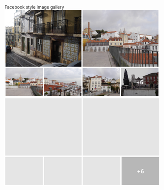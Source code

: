 Facebook style image gallery 
<br/>
![alt text](https://github.com/psaniuk/custom-panel/blob/master/screenshot.png)
![alt text](https://github.com/psaniuk/custom-panel/blob/master/placeholders.PNG)
